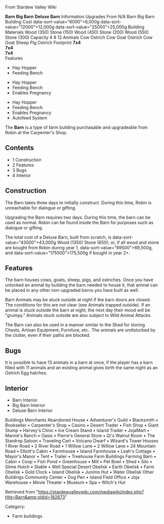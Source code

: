 From Stardew Valley Wiki

**Barn** **Big Barn** **Deluxe Barn** Information Upgrades From N/A Barn Big Barn Building Cost data-sort-value="6000"&gt;6,000g data-sort-value="12000"&gt;12,000g data-sort-value="25000"&gt;25,000g Building Materials Wood (350) Stone (150) Wood (450) Stone (200) Wood (550) Stone (300) Capacity 4 8 12 Animals Cow Ostrich Cow Goat Ostrich Cow Goat Sheep Pig Ostrich Footprint **7x4**  
**7x4**  
**7x4**  
Features

- Hay Hopper
- Feeding Bench

<!--THE END-->

- Hay Hopper
- Feeding Bench
- Enables Pregnancy

<!--THE END-->

- Hay Hopper
- Feeding Bench
- Enables Pregnancy
- Autofeed System

The **Barn** is a type of farm building purchasable and upgradeable from Robin at the Carpenter's Shop.

## Contents

- 1 Construction
- 2 Features
- 3 Bugs
- 4 Interior

## Construction

The Barn takes three days to initially construct. During this time, Robin is unreachable for dialogue or gifting.

Upgrading the Barn requires two days. During this time, the barn can be used as normal. Robin can be found inside the Barn for purposes such as dialogue or gifting.

The total cost of a Deluxe Barn, built from scratch, is data-sort-value="43000"&gt;43,000g Wood (1350) Stone (650); or, if all wood and stone are bought from Robin during year 1, data-sort-value="69500"&gt;69,500g, and data-sort-value="175500"&gt;175,500g if bought in year 2+.

## Features

The barn houses cows, goats, sheep, pigs, and ostriches. Once you have unlocked an animal by building the barn needed to house it, that animal can be placed in any other non-upgraded barns you have built as well.

Barn Animals may be stuck outside at night if the barn doors are closed. The conditions for this are not clear (see Animals trapped outside). If an animal is stuck outside the barn at night, the next day their mood will be "grumpy." Animals stuck outside are also subject to Wild Animal Attacks.

The Barn can also be used in a manner similar to the Shed for storing Chests, Artisan Equipment, Furniture, etc.. The animals are undisturbed by the clutter, even if their paths are blocked.

## Bugs

It is possible to have 13 animals in a barn at once, if the player has a barn filled with 11 animals and an existing animal gives birth the same night as an Ostrich Egg hatches.

## Interior

- Barn Interior
- Big Barn Interior
- Deluxe Barn Interior

Buildings Merchants Abandoned House • Adventurer's Guild • Blacksmith • Bookseller • Carpenter's Shop • Casino • Desert Trader • Fish Shop • Giant Stump • Harvey's Clinic • Ice Cream Stand • Island Trader • JojaMart • Marnie's Ranch • Oasis • Pierre's General Store • Qi's Walnut Room • The Stardrop Saloon • Traveling Cart • Volcano Dwarf • Wizard's Tower Houses 1 River Road • 2 River Road • 1 Willow Lane • 2 Willow Lane • 24 Mountain Road • Elliott's Cabin • Farmhouse • Island Farmhouse • Leah's Cottage • Mayor's Manor • Tent • Trailer • Treehouse Farm Buildings Farming Barn • Cabin • Coop • Fish Pond • Greenhouse • Mill • Pet Bowl • Shed • Silo • Slime Hutch • Stable • Well Special Desert Obelisk • Earth Obelisk • Farm Obelisk • Gold Clock • Island Obelisk • Junimo Hut • Water Obelisk Other Buildings Community Center • Dog Pen • Island Field Office • Joja Warehouse • Movie Theater • Museum • Spa • Witch's Hut

Retrieved from "https://stardewvalleywiki.com/mediawiki/index.php?title=Barn&amp;oldid=182873"

Category:

- Farm buildings